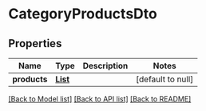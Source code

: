 # CategoryProductsDto
## Properties

| Name | Type | Description | Notes |
|------------ | ------------- | ------------- | -------------|
| **products** | [**List**](ProductResponse.md) |  | [default to null] |

[[Back to Model list]](../README.md#documentation-for-models) [[Back to API list]](../README.md#documentation-for-api-endpoints) [[Back to README]](../README.md)

